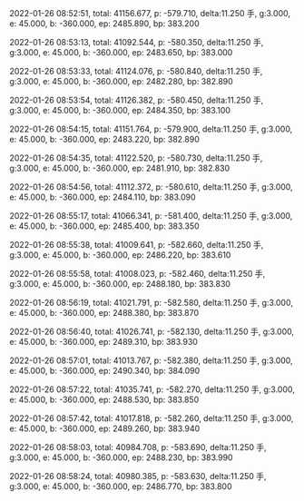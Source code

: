 2022-01-26 08:52:51, total: 41156.677, p: -579.710, delta:11.250 手, g:3.000, e: 45.000, b: -360.000, ep: 2485.890, bp: 383.200

2022-01-26 08:53:13, total: 41092.544, p: -580.350, delta:11.250 手, g:3.000, e: 45.000, b: -360.000, ep: 2483.650, bp: 383.000

2022-01-26 08:53:33, total: 41124.076, p: -580.840, delta:11.250 手, g:3.000, e: 45.000, b: -360.000, ep: 2482.280, bp: 382.890

2022-01-26 08:53:54, total: 41126.382, p: -580.450, delta:11.250 手, g:3.000, e: 45.000, b: -360.000, ep: 2484.350, bp: 383.100

2022-01-26 08:54:15, total: 41151.764, p: -579.900, delta:11.250 手, g:3.000, e: 45.000, b: -360.000, ep: 2483.220, bp: 382.890

2022-01-26 08:54:35, total: 41122.520, p: -580.730, delta:11.250 手, g:3.000, e: 45.000, b: -360.000, ep: 2481.910, bp: 382.830

2022-01-26 08:54:56, total: 41112.372, p: -580.610, delta:11.250 手, g:3.000, e: 45.000, b: -360.000, ep: 2484.110, bp: 383.090

2022-01-26 08:55:17, total: 41066.341, p: -581.400, delta:11.250 手, g:3.000, e: 45.000, b: -360.000, ep: 2485.400, bp: 383.350

2022-01-26 08:55:38, total: 41009.641, p: -582.660, delta:11.250 手, g:3.000, e: 45.000, b: -360.000, ep: 2486.220, bp: 383.610

2022-01-26 08:55:58, total: 41008.023, p: -582.460, delta:11.250 手, g:3.000, e: 45.000, b: -360.000, ep: 2488.180, bp: 383.830

2022-01-26 08:56:19, total: 41021.791, p: -582.580, delta:11.250 手, g:3.000, e: 45.000, b: -360.000, ep: 2488.380, bp: 383.870

2022-01-26 08:56:40, total: 41026.741, p: -582.130, delta:11.250 手, g:3.000, e: 45.000, b: -360.000, ep: 2489.310, bp: 383.930

2022-01-26 08:57:01, total: 41013.767, p: -582.380, delta:11.250 手, g:3.000, e: 45.000, b: -360.000, ep: 2490.340, bp: 384.090

2022-01-26 08:57:22, total: 41035.741, p: -582.270, delta:11.250 手, g:3.000, e: 45.000, b: -360.000, ep: 2488.530, bp: 383.850

2022-01-26 08:57:42, total: 41017.818, p: -582.260, delta:11.250 手, g:3.000, e: 45.000, b: -360.000, ep: 2489.260, bp: 383.940

2022-01-26 08:58:03, total: 40984.708, p: -583.690, delta:11.250 手, g:3.000, e: 45.000, b: -360.000, ep: 2488.230, bp: 383.990

2022-01-26 08:58:24, total: 40980.385, p: -583.630, delta:11.250 手, g:3.000, e: 45.000, b: -360.000, ep: 2486.770, bp: 383.800
